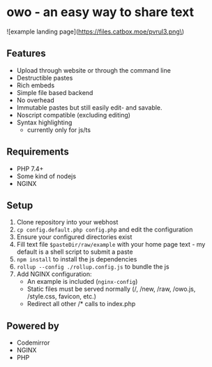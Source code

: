 # owo - an easy way to share text
![example landing page](https://files.catbox.moe/pvrul3.png\)
## Features
 - Upload through website or through the command line
 - Destructible pastes
 - Rich embeds
 - Simple file based backend
 - No overhead
 - Immutable pastes but still easily edit- and savable.
 - Noscript compatible (excluding editing)
 - Syntax highlighting
   - currently only for js/ts

## Requirements
 - PHP 7.4+
 - Some kind of nodejs
 - NGINX

## Setup
1. Clone repository into your webhost
2. `cp config.default.php config.php` and edit the configuration
3. Ensure your configured directories exist
4. Fill text file `$pasteDir/raw/example` with your home page text - my default is a shell script to submit a paste
5. `npm install` to install the js dependencies
6. `rollup --config ./rollup.config.js` to bundle the js
7. Add NGINX configuration:
    - An example is included (`nginx-config`)
    - Static files must be served normally (/, /new, /raw, /owo.js, /style.css, favicon, etc.)
    - Redirect all other /* calls to index.php

## Powered by
- Codemirror
- NGINX
- PHP
